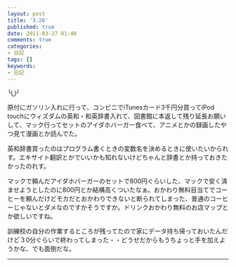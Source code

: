 ```yaml
---
layout: post
title: '3.26'
published: true
date: 2011-03-27 01:40
comments: true
categories:
- 日記
tags: []
keywords:
- 日記
---
```

╰⋃╯

原付にガソリン入れに行って、コンビニでiTunesカード3千円分買ってiPod touchにウィズダムの英和・和英辞書入れて、図書館に本返して残り延長お願いして、マック行ってセットのアイダホバーガー食べて、アニメとかの録画したやつ見て漫画とか読んでた。

英和辞書買ったのはプログラム書くときの変数名を決めるときに使いたいかられす。エキサイト翻訳とかでいいかも知れないけどちゃんと辞書とか持っておきたかったのれす。

マックで頼んだアイダホバーガーのセットで800円ぐらいした、マックで安く済ませようとしたのに800円とか結構高くついたなぁ。おかわり無料目当てでコーヒーを頼んだけどモカだとおかわりできないと断られてしまった、普通のコーヒーじゃないとダメなのですかそうですか。ドリンクおかわり無料のお店マップとか欲しいですね。

訓練校の自分の作業するところが残ってたので家にデータ持ち帰っておいたんだけど３0分ぐらいで終わってしまった・・どうせだからもうちょっと手を加えようかな、でも面倒だな。

---

